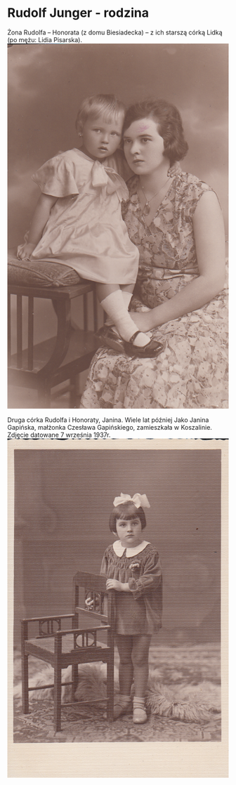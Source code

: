 # Rudolf Junger - rodzina

Żona Rudolfa – Honorata (z domu Biesiadecka) – z ich starszą córką Lidką (po mężu: Lidia Pisarska). ![image-015-01.png](image-015-01.png)

Druga córka Rudolfa i Honoraty, Janina.
Wiele lat później Jako Janina Gapińska, małżonka Czesława Gapińskiego, zamieszkała w Koszalinie. Zdjęcie datowane 7 września 1937r. ![image-015-02.png](image-015-02.png)
